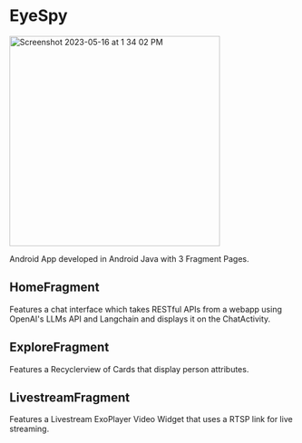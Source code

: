 # EyeSpy

<img width="371" alt="Screenshot 2023-05-16 at 1 34 02 PM" src="https://github.com/Joel-yj/HiddenEye/assets/78136208/1c1f9889-b77a-4745-9bb5-b5341bd1a626">


Android App developed in Android Java with 3 Fragment Pages.

## HomeFragment

Features a chat interface which takes RESTful APIs from a webapp using OpenAI's LLMs API and Langchain and displays it on the ChatActivity.

## ExploreFragment

Features a Recyclerview of Cards that display person attributes.

## LivestreamFragment

Features a Livestream ExoPlayer Video Widget that uses a RTSP link for live streaming.
